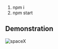 1. npm i
2. npm start
 
## Demonstration
![spaceX](https://user-images.githubusercontent.com/72819725/162213398-bfab7d86-27a1-4359-8997-675926e0ef13.gif)
